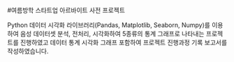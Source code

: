 #여름방학 스타트업 아르바이트 사전 프로젝트

Python 데이터 시각화 라이브러리(Pandas, Matplotlib, Seaborn, Numpy)를 이용하여 음성 데이터셋 분석, 전처리, 시각화하여 5종류의 통계 그래프로 나타내는 프로젝트를 진행하였고 데이터 통계 시각화 그래프 포함하여 프로젝트 진행과정 기록 보고서를 작성하였습니다.
